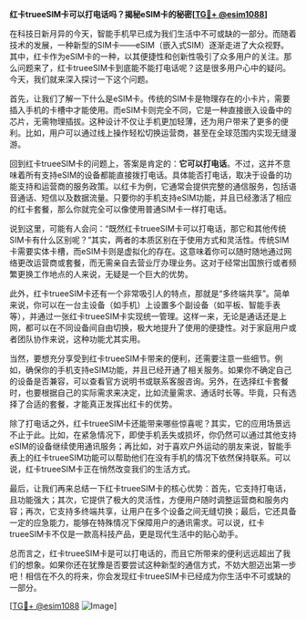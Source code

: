 **红卡trueeSIM卡可以打电话吗？揭秘eSIM卡的秘密[[TG💪+ @esim1088](https://t.me/s/esim1088)]**

在科技日新月异的今天，智能手机早已成为我们生活中不可或缺的一部分。而随着技术的发展，一种新型的SIM卡——eSIM（嵌入式SIM）逐渐走进了大众视野。其中，红卡作为eSIM卡的一种，以其便捷性和创新性吸引了众多用户的关注。那么问题来了，红卡trueeSIM卡到底能不能打电话呢？这是很多用户心中的疑问。今天，我们就来深入探讨一下这个问题。

首先，让我们了解一下什么是eSIM卡。传统的SIM卡是物理存在的小卡片，需要插入手机的卡槽中才能使用。而eSIM卡则完全不同，它是一种直接嵌入设备中的芯片，无需物理插拔。这种设计不仅让手机更加轻薄，还为用户带来了更多的便利。比如，用户可以通过线上操作轻松切换运营商，甚至在全球范围内实现无缝漫游。

回到红卡trueeSIM卡的问题上，答案是肯定的：**它可以打电话**。不过，这并不意味着所有支持eSIM的设备都能直接拨打电话。具体能否打电话，取决于设备的功能支持和运营商的服务政策。以红卡为例，它通常会提供完整的通信服务，包括语音通话、短信以及数据流量。只要你的手机支持eSIM功能，并且已经激活了相应的红卡套餐，那么你就完全可以像使用普通SIM卡一样打电话。

说到这里，可能有人会问：“既然红卡trueeSIM卡可以打电话，那它和其他传统SIM卡有什么区别呢？”其实，两者的本质区别在于使用方式和灵活性。传统SIM卡需要实体卡槽，而eSIM卡则是虚拟化的存在。这意味着你可以随时随地通过网络更改运营商或套餐，而无需亲自去营业厅办理业务。这对于经常出国旅行或者频繁更换工作地点的人来说，无疑是一个巨大的优势。

此外，红卡trueeSIM卡还有一个非常吸引人的特点，那就是“多终端共享”。简单来说，你可以在一台主设备（如手机）上设置多个副设备（如平板、智能手表等），并通过一张红卡trueeSIM卡实现统一管理。这样一来，无论是通话还是上网，都可以在不同设备间自由切换，极大地提升了使用的便捷性。对于家庭用户或者团队协作来说，这种功能尤其实用。

当然，要想充分享受到红卡trueeSIM卡带来的便利，还需要注意一些细节。例如，确保你的手机支持eSIM功能，并且已经开通了相关服务。如果你不确定自己的设备是否兼容，可以查看官方说明书或联系客服咨询。另外，在选择红卡套餐时，也要根据自己的实际需求来决定，比如流量需求、通话时长等。毕竟，只有选择了合适的套餐，才能真正发挥出红卡的优势。

除了打电话之外，红卡trueeSIM卡还能带来哪些惊喜呢？其实，它的应用场景远不止于此。比如，在紧急情况下，即使手机丢失或损坏，你仍然可以通过其他支持eSIM的设备继续使用通讯服务；再比如，对于喜欢户外运动的朋友来说，智能手表上的红卡trueeSIM功能可以帮助他们在没有手机的情况下依然保持联系。可以说，红卡trueeSIM卡正在悄然改变我们的生活方式。

最后，让我们再来总结一下红卡trueeSIM卡的核心优势：首先，它支持打电话，且功能强大；其次，它提供了极大的灵活性，方便用户随时调整运营商和服务内容；再次，它支持多终端共享，让用户在多个设备之间无缝切换；最后，它还具备一定的应急能力，能够在特殊情况下保障用户的通讯需求。可以说，红卡trueeSIM卡不仅是一款高科技产品，更是现代生活中的贴心助手。

总而言之，红卡trueeSIM卡是可以打电话的，而且它所带来的便利远远超出了我们的想象。如果你还在犹豫是否要尝试这种新型的通信方式，不妨大胆迈出第一步吧！相信在不久的将来，你会发现红卡trueeSIM卡已经成为你生活中不可或缺的一部分。

[[TG💪+ @esim1088](https://t.me/s/esim1088) ![Image](https://i.postimg.cc/4NQfJmqS/Snipaste-2025-05-13-00-14-12.png)]